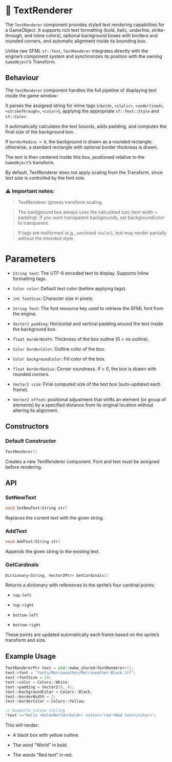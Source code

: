 # 🧩 TextRenderer
The ```TextRenderer``` component provides styled text rendering capabilities for a GameObject.
It supports rich text formatting (bold, italic, underline, strike-through, and inline colors), optional background boxes with borders and rounded corners, and automatic alignment inside its bounding box.

Unlike raw SFML ```sf::Text```, ```TextRenderer``` integrates directly with the engine’s component system and synchronizes its position with the owning ```GameObject```’s Transform.

## Behaviour

The ```TextRenderer``` component handles the full pipeline of displaying text inside the game window:

It parses the assigned string for inline tags (```<bold>```, ```<italic>```, ```<underlined>```, ```<strikeThrough>```, ```<color>```), applying the appropriate ```sf::Text::Style``` and ```sf::Color```.

It automatically calculates the text bounds, adds padding, and computes the final size of the background box.

If ```borderRadius > 0```, the background is drawn as a rounded rectangle; otherwise, a standard rectangle with optional border thickness is drawn.

The text is then centered inside this box, positioned relative to the ```GameObject```’s transform.

By default, TextRenderer does not apply scaling from the Transform, since text size is controlled by the font size.

### ⚠️ Important notes:

> TextRenderer ignores transform scaling.

> The background box always uses the calculated size (text width + padding). If you want transparent backgrounds, set backgroundColor to transparent.

> If tags are malformed (e.g., unclosed ```<bold>```), text may render partially without the intended style.

# Parameters

* ```String text```: The UTF-8 encoded text to display. Supports inline formatting tags.

* ```Color color```: Default text color (before applying <color> tags).

* ```int fontSize```: Character size in pixels.

* ```String font```: The font resource key used to retrieve the SFML font from the engine.

* ```Vector2 padding```: Horizontal and vertical padding around the text inside the background box.

* ```float borderWidth```: Thickness of the box outline (0 = no outline).

* ```Color borderColor```: Outline color of the box.

* ```Color backgroundColor```: Fill color of the box.

* ```float borderRadius```: Corner roundness. If > 0, the box is drawn with rounded corners.

* ```Vector2 size```: Final computed size of the text box (auto-updated each frame).

* ```Vector2 offset```: positional adjustment that shifts an element (or group of elements) by a specified distance from its original location without altering its alignment.

## Constructors

### Default Constructor
```cpp
TextRenderer()
```

Creates a new TextRenderer component. Font and text must be assigned before rendering.


## API

### SetNewText
```cpp
void SetNewText(String str)
```

Replaces the current text with the given string.

### AddText
```cpp
void AddText(String str)
```
Appends the given string to the existing text.

### GetCardinals
```cpp
Dictionary<String, Vector2Ptr> GetCardinals()
```

Returns a dictionary with references to the sprite’s four cardinal points:

* ```top-left```

* ```top-right```

* ```bottom-left```

* ```bottom-right```

These points are updated automatically each frame based on the sprite’s transform and size.

## Example Usage
```cpp
TextRendererPtr text = std::make_shared<TextRenderer>();
text->font = "fonts/Merriweather/Merriweather-Black.ttf";
text->fontSize = 24;
text->color = Colors::White;
text->padding = Vector2(8, 4);
text->backgroundColor = Colors::Black;
text->borderWidth = 2;
text->borderColor = Colors::Yellow;

// Supports inline styling
*text +="Hello <bold>World</bold>! <color='red'>Red text</color>";
```


This will render:

* A black box with yellow outline.

* The word "World" in bold.

* The words "Red text" in red.